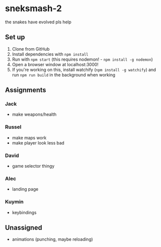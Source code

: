 # sneksmash-2
the snakes have evolved pls help

## Set up
1. Clone from GitHub
2. Install dependencies with `npm install`
3. Run with `npm start` (this requires nodemon! - `npm install -g nodemon`)
4. Open a browser window at localhost:3000!
5. If you're working on this, install watchify (`npm install -g watchify`) and run `npm run build` in the background when working
## Assignments
### Jack
 - make weapons/health
### Russel
 - make maps work
 - make player look less bad
### David
 - game selector thingy
### Alec
 - landing page
### Kuymin
 - keybindings

 ## Unassigned
  - animations (punching, maybe reloading)